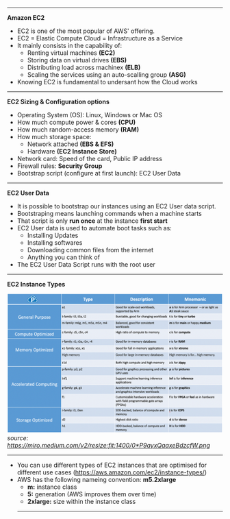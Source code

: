 ****
**Amazon EC2**

* EC2 is one of the most popular of AWS' offering.
* EC2 = Elastic Compute Cloud = Infrastructure as a Service
* It mainly consists in the capability of:
    * Renting virtual machines **(EC2)**
    * Storing data on virtual drives **(EBS)**
    * Distributing load across machinex **(ELB)**
    * Scaling the services using an auto-scalling group **(ASG)**
* Knowing EC2 is fundamental to undersant how the Cloud works
****

**EC2 Sizing & Configuration options**

* Operating System (OS): Linux, Windows or Mac OS
* How much compute power & cores **(CPU)**
* How much random-access memory **(RAM)**
* How much storage space: 
    * Network attached **(EBS & EFS)**
    * Hardware **(EC2 Instance Store)**
* Network card: Speed of the card, Public IP address
* Firewall rules: **Security Group**
* Bootstrap script (configure at first launch): EC2 User Data
****

**EC2 User Data**

* It is possible to bootstrap our instances using an EC2 User data script.
* Bootstraping means launching commands when a machine starts
* That script is only **run once** at the instance **first start**
* EC2 User data is used to automate boot tasks such as:
    * Installing Updates
    * Installing softwares
    * Downloading common files from the internet
    * Anything you can think of
* The EC2 User Data Script runs with the root user
****

**EC2 Instance Types**

![EC2 Instance Types](./images/ec2-instance-types.png)
*source: https://miro.medium.com/v2/resize:fit:1400/0*P9ayxQaaxeBdzcfW.png*
****

* You can use different types of EC2 instances that are optimised for different use cases (https://aws.amazon.com/ec2/instance-types/)
* AWS has the following nameing convention: **m5.2xlarge**
    * **m:** instance class
    * **5:** generation (AWS improves them over time)
    * **2xlarge:** size within the instance class
    ****
